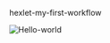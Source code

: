 hexlet-my-first-workflow

![Hello-world](https://github.com/OlgaSolod/hexlet-my-first-workflow/actions/workflows/hello-world.yml/badge.svg)
